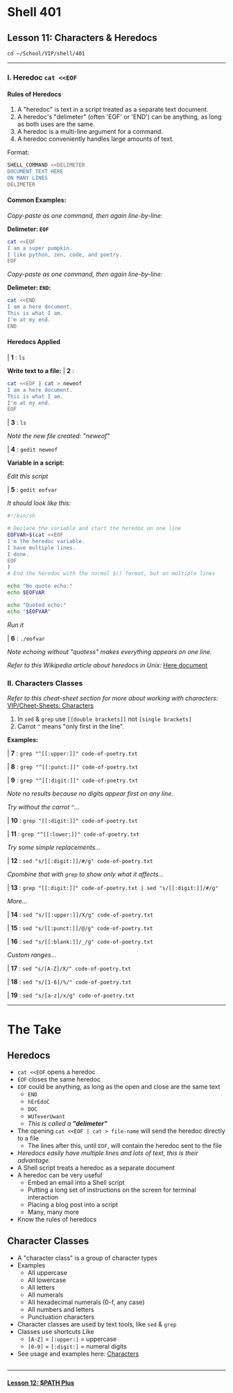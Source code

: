# Shell 401
## Lesson 11: Characters & Heredocs

`cd ~/School/VIP/shell/401`

___

### I. Heredoc `cat <<EOF`

#### Rules of Heredocs
1. A "heredoc" is text in a script treated as a separate text document.
2. A heredoc's "delimeter" (often 'EOF' or 'END') can be anything, as long as both uses are the same.
3. A heredoc is a multi-line argument for a command.
4. A heredoc conveniently handles large amounts of text.

Format:
```sh
SHELL_COMMAND <<DELIMETER
DOCUMENT TEXT HERE
ON MANY LINES
DELIMETER
```

#### Common Examples:

*Copy-paste as one command, then again line-by-line:*

**Delimeter: `EOF`**
```sh
cat <<EOF
I am a super pumpkin.
I like python, zen, code, and poetry.
EOF
```

*Copy-paste as one command, then again line-by-line:*

**Delimeter: `END`:**
```sh
cat <<END
I am a here document.
This is what I am.
I'm at my end.
END
```

#### Heredocs Applied

| **1** : `ls`

**Write text to a file:**
| **2** :
```sh
cat <<EOF | cat > neweof
I am a here document.
This is what I am.
I'm at my end.
EOF
```

| **3** : `ls`

*Note the new file created: "neweof"*

| **4** : `gedit neweof`

**Variable in a script:**

*Edit this script*

| **5** : `gedit eofvar`

*It should look like this:*

```sh
#!/bin/sh

# Declare the variable and start the heredoc on one line
EOFVAR=$(cat <<EOF
I'm the heredoc variable.
I have multiple lines.
I done.
EOF
)
# End the heredoc with the normal $() format, but on multiple lines

echo "No quote echo:"
echo $EOFVAR

echo "Quoted echo:"
echo "$EOFVAR"
```

*Run it*

| **6** : `./eofvar`

*Note echoing without "quotess" makes everything appears on one line.*

*Refer to this Wikipedia article about heredocs in Unix:* [Here document](https://en.wikipedia.org/wiki/Here_document#Unix_shells)

### II. Characters Classes

*Refer to this cheat-sheet section for more about working with characters:* [VIP/Cheet-Sheets: Characters](https://github.com/inkVerb/VIP/blob/master/Cheat-Sheets/Characters.md)

1. In `sed` & `grep` use `[[double brackets]]` not `[single brackets]`
2. Carrot `^` means "only first in the line".

**Examples:**

| **7** : `grep "^[[:upper:]]" code-of-poetry.txt`

| **8** : `grep "^[[:punct:]]" code-of-poetry.txt`

| **9** : `grep "^[[:digit:]]" code-of-poetry.txt`

*Note no results because no digits appear first on any line.*

*Try without the carrot `^`...*

| **10** : `grep "[[:digit:]]" code-of-poetry.txt`

| **11** : `grep "^[[:lower:]]" code-of-poetry.txt`

*Try some simple replacements...*

| **12** : `sed "s/[[:digit:]]/#/g" code-of-poetry.txt`

*Cpombine that with `grep` to show only what it affects...*

| **13** : `grep "[[:digit:]]" code-of-poetry.txt | sed "s/[[:digit:]]/#/g"`

*More...*

| **14** : `sed "s/[[:upper:]]/X/g" code-of-poetry.txt`

| **15** : `sed "s/[[:punct:]]/@/g" code-of-poetry.txt`

| **16** : `sed "s/[[:blank:]]/_/g" code-of-poetry.txt`

*Custom ranges...*

| **17** : `sed "s/[A-Z]/X/" code-of-poetry.txt`

| **18** : `sed "s/[1-6]/%/" code-of-poetry.txt`

| **19** : `sed "s/[a-z]/x/g" code-of-poetry.txt`

___

# The Take

## Heredocs
- `cat <<EOF` opens a heredoc
- `EOF` closes the same heredoc
- `EOF` could be anything, as long as the open and close are the same text
  - `END`
  - `hErEdoC`
  - `DOC`
  - `WUTeverUwant`
  - *This is called a* ***"delimeter"***
- The opening `cat <<EOF | cat > file-name` will send the heredoc directly to a file
  - The lines after this, until `EOF`, will contain the heredoc sent to the file
- *Heredocs easily have multiple lines and lots of text, this is their advantage.*
- A Shell script treats a heredoc as a separate document
- A heredoc can be very useful
  - Embed an email into a Shell script
  - Putting a long set of instructions on the screen for terminal interaction
  - Placing a blog post into a script
  - Many, many more
- Know the rules of heredocs

## Character Classes
- A "character class" is a group of character types
- Examples
  - All uppercase
  - All lowercase
  - All letters
  - All numerals
  - All hexadecimal numerals (0-f, any case)
  - All numbers and letters
  - Punctuation characters
- Character classes are used by text tools, like `sed` & `grep`
- Classes use shortcuts Like
  - `[A-Z]` = `[:upper:]` = uppercase
  - `[0-9]` = `[:digit:]` = numeral digits
- See usage and examples here: [Characters](https://github.com/inkVerb/VIP/blob/master/Cheat-Sheets/Characters.md)

##
___

#### [Lesson 12: $PATH Plus](https://github.com/inkVerb/vip/blob/master/401-shell/Lesson-12.md)
